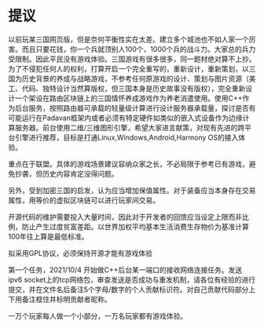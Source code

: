 # 提议
以前玩某三国网页版，但是奈何平衡性实在太差。建立多个城池也不如人家一个厉害。而且只要花钱，你一个兵就顶别人100个，1000个兵的战斗力。大家总的兵力受限制。因此平民没有游戏体验。三国游戏有很多很多，同一题材绝对算不上抄。为了不侵犯任何人的权利，打算开启一个完全重写的，重新设计，重新策划，以三国为历史背景的养成与战略游戏，不参考任何原游戏的设计、策划与图片资源（美工、代码、独特设计当然算版权，但三国本身是历史故事没有版权），完全重新设计一个架设在路由区块链上的三国情怀养成游戏作为养老消遣使用。使用C++作为后台服务，按照路由器可承载的轻量级计算进行设计服务器承载量，探讨是否有可能运行在Padavan框架内或者必须有特定硬件如类似的嵌入式设备作为边缘计算服务器。前台使用二维/三维图形引擎，希望大家进言献策，对现有先进的跨平台引擎进行推荐，目标是打通Linux,Windows,Android,Harmony OS的接入体验。

重点在于联盟。具体的游戏场景建议容纳众家之长，不必局限于参考已有游戏，避免抄袭，但历史内容肯定没得问题。

另外，受到加密三国的启发，认为应当增加保值属性。对于装备应当本身存在交易属性，用等价的虚拟区块链可以进行玩家间交易。

开源代码的维护需要投入大量时间，因此对于开发者的回馈应当设定上限而非比例，防止产生过度贫富差距。以世界加权平均基本生活消费生存物价为基准计算100年往上算是最低标准。

拟采用GPL协议，必须保持开源才能有游戏体验

第一个任务，2021/10/4 开始做C++后台某一端口的接收网络连接任务。发送ipv6 socket上的tcp网络包，审查发送是否成功与重发机制，请各位有经验的进行提交，并在文件名后备注5个字母/数字的个人贡献标识符。对自己贡献代码部分上下用备注框住并标明贡献者昵称。

一万个玩家每人做一个小部分，一万名玩家都有游戏体验。
